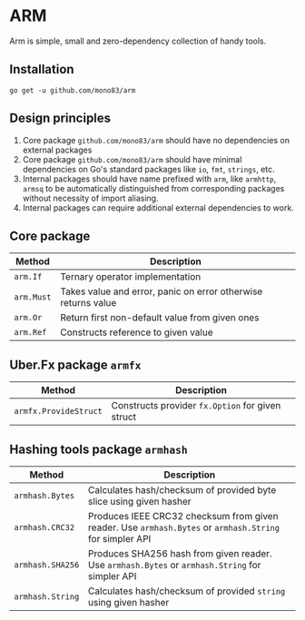 ARM
===

Arm is simple, small and zero-dependency collection of handy tools.


Installation
------------

```shell
go get -u github.com/mono83/arm
```


Design principles
-----------------

1. Core package `github.com/mono83/arm` should have no dependencies on external packages
2. Core package `github.com/mono83/arm` should have minimal dependencies on Go's
   standard packages like `io`, `fmt`, `strings`, etc.
3. Internal packages should have name prefixed with `arm`, like `armhttp`, `armsq` to 
   be automatically distinguished from corresponding packages without necessity of
   import aliasing.
4. Internal packages can require additional external dependencies to work.


Core package
------------

| Method     | Description                                                   |
|------------|---------------------------------------------------------------|
| `arm.If`   | Ternary operator implementation                               |
| `arm.Must` | Takes value and error, panic on error otherwise returns value |
| `arm.Or`   | Return first non-default value from given ones                |
| `arm.Ref`  | Constructs reference to given value                           |


Uber.Fx package `armfx`
-----------------------

| Method                | Description                                      |
|-----------------------|--------------------------------------------------|
| `armfx.ProvideStruct` | Constructs provider `fx.Option` for given struct |


Hashing tools package `armhash`
-------------------------------

| Method           | Description                                                                                             |
|------------------|---------------------------------------------------------------------------------------------------------|
| `armhash.Bytes`  | Calculates hash/checksum of provided byte slice using given hasher                                      |
| `armhash.CRC32`  | Produces IEEE CRC32 checksum from given reader. Use `armhash.Bytes` or `armhash.String` for simpler API | 
| `armhash.SHA256` | Produces SHA256 hash from given reader. Use `armhash.Bytes` or `armhash.String` for simpler API         |
| `armhash.String` | Calculates hash/checksum of provided `string` using given hasher                                        |